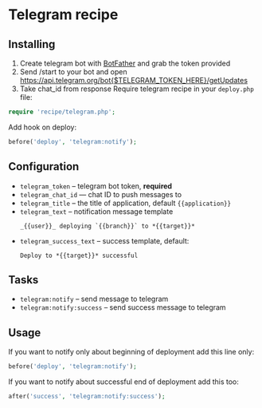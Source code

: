 # Telegram recipe

## Installing
  1. Create telegram bot with [BotFather](https://t.me/BotFather) and grab the token provided
  2. Send /start to your bot and open https://api.telegram.org/bot{$TELEGRAM_TOKEN_HERE}/getUpdates
  3. Take chat_id from response
Require telegram recipe in your `deploy.php` file:

```php
require 'recipe/telegram.php';
```

Add hook on deploy:
 
```php
before('deploy', 'telegram:notify');
```

## Configuration

- `telegram_token` – telegram bot token, **required** 
- `telegram_chat_id` — chat ID to push messages to
- `telegram_title` – the title of application, default `{{application}}`
- `telegram_text` – notification message template
  ```
  _{{user}}_ deploying `{{branch}}` to *{{target}}*
  ```
- `telegram_success_text` – success template, default:
  ```
  Deploy to *{{target}}* successful
  ```

## Tasks

- `telegram:notify` – send message to telegram
- `telegram:notify:success` – send success message to telegram

## Usage

If you want to notify only about beginning of deployment add this line only:

```php
before('deploy', 'telegram:notify');
```

If you want to notify about successful end of deployment add this too:

```php
after('success', 'telegram:notify:success');
```

